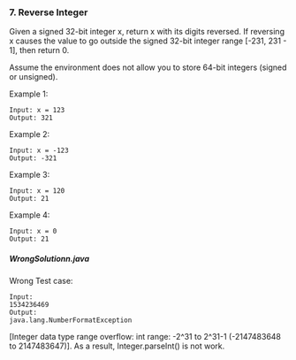### 7. Reverse Integer
Given a signed 32-bit integer x, return x with its digits reversed. If reversing x causes the value to go outside the signed 32-bit integer range [-231, 231 - 1], then return 0.

Assume the environment does not allow you to store 64-bit integers (signed or unsigned).

Example 1:

    Input: x = 123
    Output: 321

Example 2:

    Input: x = -123
    Output: -321

Example 3:

    Input: x = 120
    Output: 21

Example 4:

    Input: x = 0
    Output: 21



##### WrongSolutionn.java
Wrong Test case:

    Input:
    1534236469
    Output:
    java.lang.NumberFormatException

[Integer data type range overflow: int range: -2^31 to 2^31-1 (-2147483648 to 2147483647)]. As a result, Integer.parseInt() is not work.